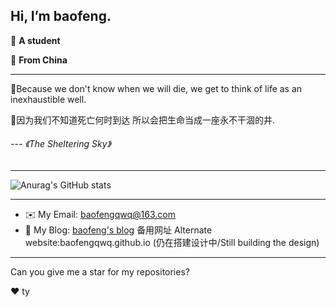 ## Hi, I’m baofeng.

📄 **A student**

🌱 **From China**

---
🌻Because we don't know when we will die,
 we get to think of life as an inexhaustible well.

🌻因为我们不知道死亡何时到达
 所以会把生命当成一座永不干涸的井.
                      
 ######         --- *《The Sheltering Sky》*
---

![Anurag's GitHub stats](https://github-readme-stats.vercel.app/api?username=baofengqwq&show_icons=true&theme=transparent&count_private=true)

---
* ✉️ My Email: [baofengqwq@163.com](http://mail.163.com)
* 📝 My Blog: [baofeng's blog](https://bao-feng.me)  备用网址 Alternate website:baofengqwq.github.io (仍在搭建设计中/Still building the design)
---
Can you give me a star for my repositories?

:heart:
ty
